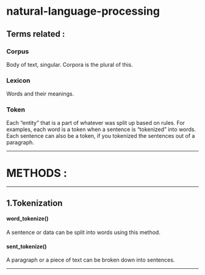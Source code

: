 # natural-language-processing


## Terms related :

### Corpus 
Body of text, singular. Corpora is the plural of this.
### Lexicon 
Words and their meanings.
### Token 
Each “entity” that is a part of whatever was split up based on rules. For examples, each word is a token when a sentence is “tokenized” into words. Each sentence can also be a token, if you tokenized the sentences out of a paragraph.

------
# METHODS :
---
## 1.Tokenization

#### word_tokenize()
A sentence or data can be split into words using this method.

#### sent_tokenize()
A paragraph or a piece of text can be broken down into sentences.

---
